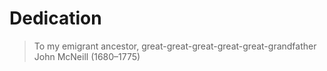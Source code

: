 # Dedication

> To my emigrant ancestor, great-great-great-great-great-grandfather John McNeill (1680–1775)

